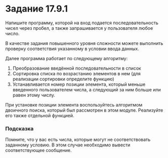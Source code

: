 # Задание 17.9.1
Напишите программу, которой на вход подается последовательность 
чисел через пробел, а также запрашивается у пользователя любое число.

В качестве задания повышенного уровня сложности 
можете выполнить проверку соответствия указанному в условии ввода данных.

Далее программа работает по следующему алгоритму:
1. Преобразование введённой последовательности в список
2. Сортировка списка по возрастанию элементов в нем 
(для реализации сортировки определите функцию)
3. Устанавливается номер позиции элемента, 
который меньше введенного пользователем числа, 
а следующий за ним больше или равен этому числу.

При установке позиции элемента воспользуйтесь алгоритмом двоичного поиска, 
который был рассмотрен в этом модуле. Реализуйте его также отдельной функцией.

### Подсказка
Помните, что у вас есть числа, которые могут не соответствовать 
заданному условию. В этом случае необходимо вывести соответствующее сообщение.